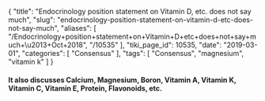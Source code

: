 {
    "title": "Endocrinology position statement on Vitamin D, etc. does not say much",
    "slug": "endocrinology-position-statement-on-vitamin-d-etc-does-not-say-much",
    "aliases": [
        "/Endocrinology+position+statement+on+Vitamin+D+etc+does+not+say+much+\u2013+Oct+2018",
        "/10535"
    ],
    "tiki_page_id": 10535,
    "date": "2019-03-01",
    "categories": [
        "Consensus"
    ],
    "tags": [
        "Consensus",
        "magnesium",
        "vitamin k"
    ]
}


#### It also discusses Calcium, Magnesium, Boron, Vitamin A, Vitamin K, Vitamin C, Vitamin E, Protein, Flavonoids, etc.